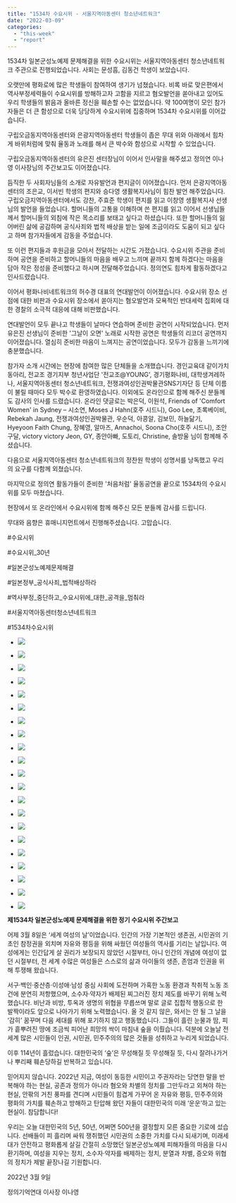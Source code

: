 ```yaml
---
title: "1534차 수요시위 - 서울지역아동센터 청소년네트워크"
date: "2022-03-09"
categories: 
  - "this-week"
  - "report"
---
```


1534차 일본군성노예제 문제해결을 위한 수요시위는 서울지역아동센터 청소년네트워크 주관으로 진행되었습니다. 사회는 문성흠, 김동건 학생이 보았습니다.

오랫만에 평화로에 많은 학생들이 참여하여 생기가 넘쳤습니다. 비록 바로 맞은편에서 역사부정세력들이 수요시위를 방해하고자 고함을 지르고 혐오발언을 쏟아내고 있어도 우리 학생들의 밝음과 올바른 정신을 훼손할 수는 없었습니다. 약 100여명이 모인 참가자들은 더 큰 함성으로 더욱 당당하게 수요시위에 집중하며 1534차 수요시위를 이어갔습니다.

구립오금동지역아동센터와 은광지역아동센터 학생들이 좁은 무대 위와 아래에서 힘차게 바위처럼에 맞춰 율동과 노래를 해서 큰 박수와 함성으로 시작할 수 있었습니다.

구립오금동지역아동센터의 유은진 센터장님이 이어서 인사말을 해주셨고 정의연 이나영 이사장님의 주간보고도 이어졌습니다.

듬직한 두 사회자님들의 소개로 자유발언과 편지글이 이어졌습니다. 먼저 은광지역아동센터의 조은교, 이서빈 학생의 편지와 승다영 생활복지사님이 힘찬 발언 해주었습니다. 구립오금지역아동센터에서도 강찬, 주효준 학생이 편지를 읽고 이창영 생활복지사 선생님의 발언을 들었습니다. 할머니들의 고통을 이해하며 쓴 편지를 읽고 이어서 선생님들께서 할머니들의 외침에 작은 목소리를 보태고 싶다고 하셨습니다. 또한 할머니들의 잃어버린 삶에 공감하며 공식사죄와 법적 배상을 받는 일에 조금이라도 도움이 되고 싶다고 하며 참가자들에게 감동을 주었습니다.

또 이런 편지들과 후원금을 모아서 전달하는 시간도 가졌습니다. 수요시위 주관을 준비하며 공연을 준비하고 할머니들의 마음을 배우고 느끼며 끝까지 함께 하겠다는 마음을 담아 작은 정성을 준비했다고 하시며 전달해주었습니다. 정의연도 힘차게 활동하겠다고 인사드렸습니다.

이어서 평화나비네트워크의 허수경 대표의 연대발언이 이어졌습니다. 수요시위 장소 선점에 대한 비판과 수요시위 장소에서 쏟아지는 혐오발언과 모욕적인 반대세력 집회에 대한 경찰의 소극적 대응에 대해 비판했습니다.

연대발언이 모두 끝나고 학생들이 날마다 연습하며 준비한 공연이 시작되었습니다. 먼저 유은진 선생님이 준비한 '그날이 오면' 노래로 시작한 공연은 학생들의 리코더 공연까지 이어졌습니다. 열심히 준비한 마음이 느껴지는 공연이었습니다. 모두가 감동을 느끼기에 충분했습니다.

참가자 소개 시간에는 현장에 참여한 많은 단체들을 소개했습니다. 경인교육대 같이가치 동아리, 전교조 경기지부 청년사업단 '전교조@YOUNG', 경기평화나비, 대학생겨레하나, 서울지역아동센터 청소년네트워크, 전쟁과여성인권박물관SNS기자단 등 단체 이름이 불릴 때마다 모두 박수로 환영하였습니다. 이외에도 온라인으로 함께 해주신 분들께도 감사의 인사를 드렸습니다. 온라인 댓글로는 박은덕, 이원석, Friends of 'Comfort Women' in Sydney – 시소연, Moses J Hahn(호주 시드니), Goo Lee, 초록베이비, Rebekah Jaung, 전쟁과여성인권박물관, 우순덕, 아콩알, 김보민, 하늘닮기, Hyeyoon Faith Chung, 장혜영, 알마즈, Annachoi, Soona Cho(호주 ​시드니), 조안구달, victory victory Jeon, GY, 종안아빠, 도토리, Christine, 솔방울 님이 함께해 주셨습니다.

다음으로 서울지역아동센터 청소년네트워크의 정찬원 학생이 성명서를 낭독했고 우리의 요구를 다함께 외쳤습니다.

마지막으로 정의연 활동가들이 준비한 '처음처럼' 율동공연을 끝으로 1534차의 수요시위를 모두 마쳤습니다.

현장에서 또 온라인에서 수요시위에 함께 해주신 모든 분들께 감사를 드립니다.

무대와 음향은 휴매니지먼트에서 진행해주셨습니다. 고맙습니다.

#수요시위

#수요시위\_30년

#일본군성노예제문제해결

#일본정부\_공식사죄\_법적배상하라

#역사부정\_중단하고\_수요시위에\_대한\_공격을\_멈춰라

#서울지역아동센터청소년네트워크

#1534차수요시위

- ![](https://r2.womenandwar.net/2022/03/IMG_9406.jpg)
    
- ![](https://r2.womenandwar.net/2022/03/IMG_9443.jpg)
    
- ![](https://r2.womenandwar.net/2022/03/IMG_9459.jpg)
    
- ![](https://r2.womenandwar.net/2022/03/IMG_9479.jpg)
    
- ![](https://r2.womenandwar.net/2022/03/IMG_9495.jpg)
    
- ![](https://r2.womenandwar.net/2022/03/IMG_9511.jpg)
    
- ![](https://r2.womenandwar.net/2022/03/IMG_9523.jpg)
    
- ![](https://r2.womenandwar.net/2022/03/IMG_9531.jpg)
    
- ![](https://r2.womenandwar.net/2022/03/IMG_9547.jpg)
    
- ![](https://r2.womenandwar.net/2022/03/IMG_9557.jpg)
    
- ![](https://r2.womenandwar.net/2022/03/IMG_9562.jpg)
    
- ![](https://r2.womenandwar.net/2022/03/IMG_9572.jpg)
    
- ![](https://r2.womenandwar.net/2022/03/IMG_9603.jpg)
    
- ![](https://r2.womenandwar.net/2022/03/IMG_9620.jpg)
    
- ![](https://r2.womenandwar.net/2022/03/IMG_9651.jpg)
    
- ![](https://r2.womenandwar.net/2022/03/IMG_9660.jpg)
    
- ![](https://r2.womenandwar.net/2022/03/IMG_9691.jpg)
    
- ![](https://r2.womenandwar.net/2022/03/IMG_9695.jpg)
    
- ![](https://r2.womenandwar.net/2022/03/IMG_9718.jpg)
    
- ![](https://r2.womenandwar.net/2022/03/IMG_9728.jpg)
    
- ![](https://r2.womenandwar.net/2022/03/IMG_9729.jpg)
    

**제****1534****차 일본군성노예제 문제해결을 위한 정기 수요시위 주간보고**

어제 3월 8일은 ‘세계 여성의 날’이었습니다. 인간의 가장 기본적인 생존권, 시민권의 기초인 참정권을 외치며 자유와 평등을 위해 싸웠던 여성들의 역사를 기리는 날입니다. 여성에게는 인간답게 살 권리가 보장되지 않았던 시절부터, 아니 인간의 개념에 여성이 없던 시절부터, 전 세계 수많은 여성들은 스스로의 삶과 아이들의 생존, 존엄과 인권을 위해 투쟁해 왔습니다.

서구·백인·중산층·이성애·남성 중심 사회에 도전하며 가혹한 노동 환경과 착취적 노동 조건에 분연히 저항했으며, 소수자·약자가 배제된 찌그러진 정치 제도를 바꾸기 위해 노력했습니다. 비난과 비방, 투옥과 생명의 위협을 무릅쓰며 말로 글로 집합적 행동으로 한 발짝이라도 앞으로 나아가기 위해 노력했습니다. 올 것 같지 않은, 와서는 안 될 그 날을 ‘감히’ 꿈꾸며 다음 세대를 위해 포기하지 않고 행동했습니다. 그들이 흘린 눈물과 땀, 피가 흩뿌려진 땅에 조금씩 피어난 희망의 싹이 마침내 숲을 이뤘습니다. 덕분에 오늘날 전 세계 많은 시민들이 인권, 시민권, 민주주의의 많은 것들을 성취하고 누리게 되었습니다.

이후 114년이 흘렀습니다. 대한민국의 ‘숲’은 무성해질 듯 무성해질 듯, 다시 잘려나가거나 뿌리째 훼손당하길 반복하고 있습니다.

믿어지지 않습니다. 2022년 지금, 여성이 동등한 시민이고 주권자라는 당연한 말을 반복해야 하는 현실, 공존과 정의가 아니라 혐오와 차별의 정치를 그만두라고 외쳐야 하는 현실, 안팎의 거친 풍파를 견디며 시민들이 힘겹게 가꾸어 온 자유와 평등, 민주주의와 평화의 가치를 훼손하고 방해하고 탄압해 왔던 자들이 대한민국의 미래 ‘운운’하고 있는 현실이. 참담합니다!

우리는 오늘 대한민국의 5년, 50년, 어쩌면 500년을 결정할지 모른 중요한 기로에 섰습니다. 선배들이 피 흘리며 싸워 쟁취했던 시민권의 소중한 가치를 다시 되새기며, 미래세대가 안전하고 평화롭게 살길 간절히 소망했던 일본군성노예제 피해자들의 마음을 다시 환기하며, 여성을 지우는 정치, 소수자·약자를 배제하는 정치, 분열과 차별, 증오와 위협의 정치가 제발 끝장나길 기원합니다.

2022년 3월 9일

정의기억연대 이사장 이나영
